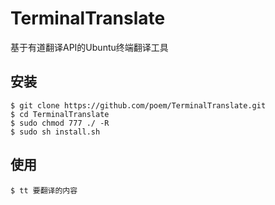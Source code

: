 TerminalTranslate
================================

基于有道翻译API的Ubuntu终端翻译工具

安装
-------

    $ git clone https://github.com/poem/TerminalTranslate.git
    $ cd TerminalTranslate
    $ sudo chmod 777 ./ -R
    $ sudo sh install.sh


使用
-------

    $ tt 要翻译的内容
